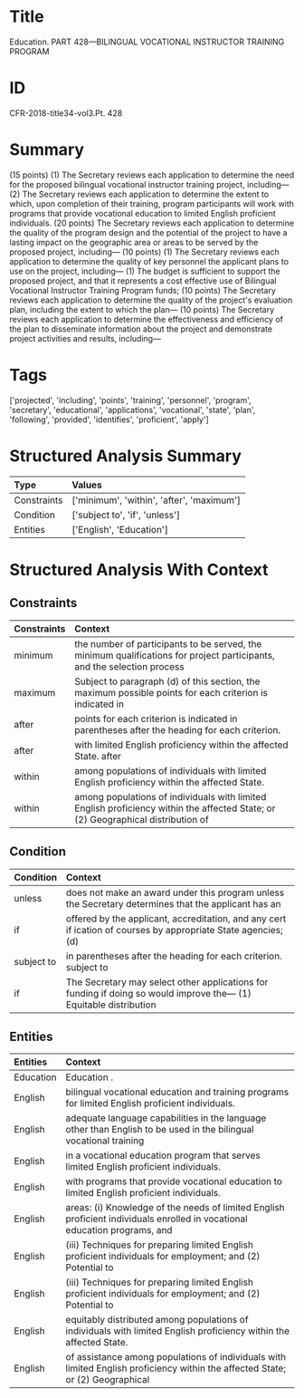 # Title

 Education. PART 428—BILINGUAL VOCATIONAL INSTRUCTOR TRAINING PROGRAM


# ID

 CFR-2018-title34-vol3.Pt. 428


# Summary

(15 points) (1) The Secretary reviews each application to determine the need for the proposed bilingual vocational instructor training project, including&#8212;
(2) The Secretary reviews each application to determine the extent to which, upon completion of their training, program participants will work with programs that provide vocational education to limited English proficient individuals.
(20 points) The Secretary reviews each application to determine the quality of the program design and the potential of the project to have a lasting impact on the geographic area or areas to be served by the proposed project, including&#8212;
(10 points) (1) The Secretary reviews each application to determine the quality of key personnel the applicant plans to use on the project, including&#8212;
(1) The budget is sufficient to support the proposed project, and that it represents a cost effective use of Bilingual Vocational Instructor Training Program funds;
(10 points) The Secretary reviews each application to determine the quality of the project's evaluation plan, including the extent to which the plan&#8212;
(10 points) The Secretary reviews each application to determine the effectiveness and efficiency of the plan to disseminate information about the project and demonstrate project activities and results, including&#8212;


# Tags

['projected', 'including', 'points', 'training', 'personnel', 'program', 'secretary', 'educational', 'applications', 'vocational', 'state', 'plan', 'following', 'provided', 'identifies', 'proficient', 'apply']


# Structured Analysis Summary

| Type        | Values                                    |
|:------------|:------------------------------------------|
| Constraints | ['minimum', 'within', 'after', 'maximum'] |
| Condition   | ['subject to', 'if', 'unless']            |
| Entities    | ['English', 'Education']                  |


# Structured Analysis With Context

 


## Constraints

| Constraints   | Context                                                                                                                          |
|:--------------|:---------------------------------------------------------------------------------------------------------------------------------|
| minimum       | the number of participants to be served, the minimum qualifications for project participants, and the selection process          |
| maximum       | Subject to paragraph (d) of this section, the maximum possible points for each criterion is indicated in                         |
| after         | points for each criterion is indicated in parentheses after  the heading for each criterion.                                     |
| after         | with limited English proficiency within the affected State. after                                                                |
| within        | among populations of individuals with limited English proficiency within  the affected State.                                    |
| within        | among populations of individuals with limited English proficiency within the affected State; or (2) Geographical distribution of |


## Condition

| Condition   | Context                                                                                                                 |
|:------------|:------------------------------------------------------------------------------------------------------------------------|
| unless      | does not make an award under this program unless the Secretary determines that the applicant has an                     |
| if          | offered by the applicant, accreditation, and any cert if ication of courses by appropriate State agencies; (d)          |
| subject to  | in parentheses after the heading for each criterion. subject to                                                         |
| if          | The Secretary may select other applications for funding if doing so would improve the&#8212; (1) Equitable distribution |


## Entities

| Entities   | Context                                                                                                                        |
|:-----------|:-------------------------------------------------------------------------------------------------------------------------------|
| Education  | Education .                                                                                                                    |
| English    | bilingual vocational education and training programs for limited English  proficient individuals.                              |
| English    | adequate language capabilities in the language other than English to be used in the bilingual vocational training              |
| English    | in a vocational education program that serves limited English  proficient individuals.                                         |
| English    | with programs that provide vocational education to limited English  proficient individuals.                                    |
| English    | areas: (i) Knowledge of the needs of limited English proficient individuals enrolled in vocational education programs, and     |
| English    | (iii) Techniques for preparing limited  English proficient individuals for employment; and (2) Potential to                    |
| English    | (iii) Techniques for preparing limited  English proficient individuals for employment; and (2) Potential to                    |
| English    | equitably distributed among populations of individuals with limited English  proficiency within the affected State.            |
| English    | of assistance among populations of individuals with limited English proficiency within the affected State; or (2) Geographical |


